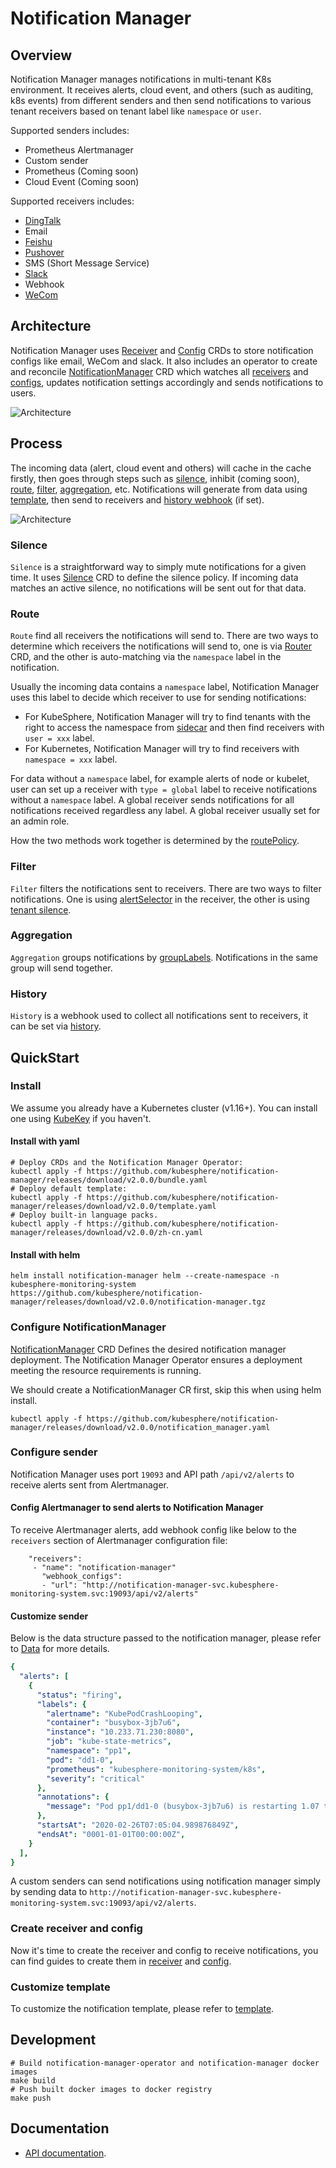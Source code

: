 # Notification Manager

## Overview

Notification Manager manages notifications in multi-tenant K8s environment. It receives alerts, cloud event, and others (such as auditing, k8s events) 
from different senders and then send notifications to various tenant receivers based on tenant label like `namespace` or `user`. 

Supported senders includes:
- Prometheus Alertmanager
- Custom sender
- Prometheus  (Coming soon)
- Cloud Event  (Coming soon)

Supported receivers includes:
- [DingTalk](https://www.dingtalk.com/en)
- Email
- [Feishu](https://www.feishu.cn/en/)  
- [Pushover](https://pushover.net/)
- SMS (Short Message Service)  
- [Slack](https://slack.com/) 
- Webhook 
- [WeCom](https://work.weixin.qq.com/)

## Architecture

Notification Manager uses [Receiver](docs/crds/receiver.md) and [Config](docs/crds/config.md) CRDs to store notification configs
like email, WeCom and slack. It also includes an operator to create and reconcile [NotificationManager](docs/crds/notification-manager.md)
CRD which watches all [receivers](docs/crds/receiver.md) and [configs](docs/crds/config.md), updates notification settings accordingly and sends notifications to users.

![Architecture](docs/images/architecture.svg)

## Process

The incoming data (alert, cloud event and others) will cache in the cache firstly, then goes through steps such as [silence](#silence), inhibit (coming soon), [route](#route), 
[filter](#filter), [aggregation](#aggregation), etc. Notifications will generate from data using [template](#customize-template), 
then send to receivers and [history webhook](#history) (if set).

![Architecture](docs/images/pipeline.svg)

### Silence

`Silence` is a straightforward way to simply mute notifications for a given time. It uses [Silence](docs/crds/silence.md) CRD to define
the silence policy. If incoming data matches an active silence, no notifications will be sent out for that data.

### Route

`Route` find all receivers the notifications will send to.
There are two ways to determine which receivers the notifications will send to, one is via [Router](docs/crds/router.md) CRD, 
and the other is auto-matching via the `namespace` label in the notification.

Usually the incoming data contains a `namespace` label, Notification Manager uses this label to decide which receiver to use for sending notifications:
- For KubeSphere, Notification Manager will try to find tenants with the right to access the namespace from [sidecar](docs/crds/notification-manager.md#tenant-sidecar)
  and then find receivers with `user = xxx` label.
- For Kubernetes, Notification Manager will try to find receivers with `namespace = xxx` label.

For data without a `namespace` label, for example alerts of node or kubelet, user can set up a receiver with `type = global` label to receive notifications without a `namespace` label. A global receiver sends notifications for all notifications received regardless any label. A global receiver usually set for an admin role.

How the two methods work together is determined by the [routePolicy](docs/crds/notification-manager.md#RoutePolicy).

### Filter

`Filter` filters the notifications sent to receivers. There are two ways to filter notifications. One is using [alertSelector](docs/crds/receiver.md#notification-filter) in the receiver,
the other is using [tenant silence](docs/crds/silence.md).

### Aggregation

`Aggregation` groups notifications by [groupLabels](docs/crds/notification-manager.md#grouplabels). Notifications in the same group will send together.

### History

`History` is a webhook used to collect all notifications sent to receivers, it can be set via [history](docs/crds/notification-manager.md#history).

## QuickStart

### Install

We assume you already have a Kubernetes cluster (v1.16+). You can install one using [KubeKey](https://github.com/kubesphere/kubekey) if you haven't.

#### Install with yaml

```shell
# Deploy CRDs and the Notification Manager Operator:
kubectl apply -f https://github.com/kubesphere/notification-manager/releases/download/v2.0.0/bundle.yaml
# Deploy default template:
kubectl apply -f https://github.com/kubesphere/notification-manager/releases/download/v2.0.0/template.yaml
# Deploy built-in language packs.
kubectl apply -f https://github.com/kubesphere/notification-manager/releases/download/v2.0.0/zh-cn.yaml
```

#### Install with helm

```shell
helm install notification-manager helm --create-namespace -n kubesphere-monitoring-system https://github.com/kubesphere/notification-manager/releases/download/v2.0.0/notification-manager.tgz
```

### Configure NotificationManager 

[NotificationManager](docs/crds/notification-manager.md) CRD Defines the desired notification manager deployment. The Notification Manager Operator 
ensures a deployment meeting the resource requirements is running. 

We should create a NotificationManager CR first, skip this when using helm install.

```shell
kubectl apply -f https://github.com/kubesphere/notification-manager/releases/download/v2.0.0/notification_manager.yaml
```

### Configure sender

Notification Manager uses port `19093` and API path `/api/v2/alerts` to receive alerts sent from Alertmanager.

#### Config Alertmanager to send alerts to Notification Manager

To receive Alertmanager alerts, add webhook config like below to the `receivers` section of Alertmanager configuration file:

```shell
    "receivers":
     - "name": "notification-manager"
       "webhook_configs":
       - "url": "http://notification-manager-svc.kubesphere-monitoring-system.svc:19093/api/v2/alerts"
```

#### Customize sender

Below is the data structure passed to the notification manager, please refer to [Data](https://github.com/kubesphere/notification-manager/blob/master/pkg/template/types.go#L12) for more details.

```yaml
{
  "alerts": [
    {
      "status": "firing",
      "labels": {
        "alertname": "KubePodCrashLooping",
        "container": "busybox-3jb7u6",
        "instance": "10.233.71.230:8080",
        "job": "kube-state-metrics",
        "namespace": "pp1",
        "pod": "dd1-0",
        "prometheus": "kubesphere-monitoring-system/k8s",
        "severity": "critical"
      },
      "annotations": {
        "message": "Pod pp1/dd1-0 (busybox-3jb7u6) is restarting 1.07 times / 5 minutes.",
      },
      "startsAt": "2020-02-26T07:05:04.989876849Z",
      "endsAt": "0001-01-01T00:00:00Z",
    }
  ],
}
```

A custom senders can send notifications using notification manager simply by sending data to `http://notification-manager-svc.kubesphere-monitoring-system.svc:19093/api/v2/alerts`.

### Create receiver and config

Now it's time to create the receiver and config to receive notifications, you can find guides to create them in [receiver](docs/crds/receiver.md) and [config](docs/crds/config.md).

### Customize template

To customize the notification template, please refer to [template](docs/template.md).

## Development

```
# Build notification-manager-operator and notification-manager docker images
make build 
# Push built docker images to docker registry
make push
```

## Documentation

- [API documentation](./docs/api/_index.md).